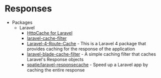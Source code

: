 # Responses
* Packages
    - Laravel
        - [HttpCache for Laravel](http://goo.gl/68GhXZ)
        - [laravel-cache-filter](http://goo.gl/1tAWdo)
        - [Laravel-4-Route-Cache](http://goo.gl/jMppUv) - This is a Laravel 4 package that provides caching for the response of the application
        - [laravel-blade-cache-filter](http://goo.gl/de2qrb) - A simple caching filter that caches Laravel's Response objects
        - [spatie/laravel-responsecache](https://goo.gl/uPXhxv) - Speed up a Laravel app by caching the entire response
